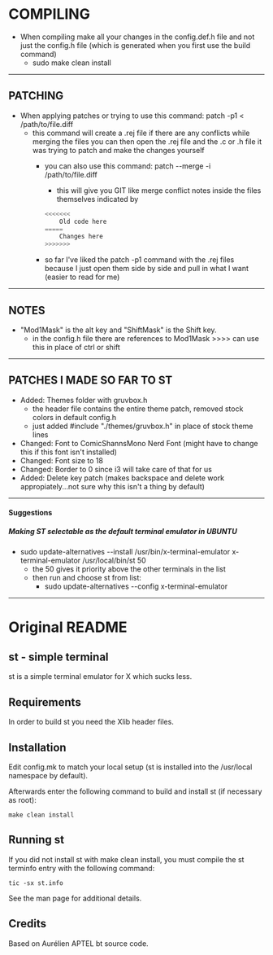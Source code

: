 # COMPILING
- When compiling make all your changes in the config.def.h file and not just the config.h file (which is generated when you first use the build command)
    - sudo make clean install 
---
## PATCHING
- When applying patches or trying to use this command: patch -p1 < /path/to/file.diff 
    - this command will create a .rej file if there are any conflicts while merging the files 
    you can then open the .rej file and the .c or .h file it was trying to patch and make the changes yourself 
        - you can also use this command: patch --merge -i /path/to/file.diff 
            - this will give you GIT like merge conflict notes inside the files themselves indicated by

            ```C
            <<<<<<<
                Old code here 
            =====
                Changes here
            >>>>>>>
            ```
        - so far I've liked the patch -p1 command with the .rej files because I just open them side by side 
        and pull in what I want (easier to read for me)

---
## NOTES
- "Mod1Mask" is the alt key and "ShiftMask" is the Shift key. 
    - in the config.h file there are references to Mod1Mask >>>> can use this in place of ctrl or shift
---
## PATCHES I MADE SO FAR TO ST
- Added: Themes folder with gruvbox.h 
    - the header file contains the entire theme patch, removed stock colors in default config.h 
    - just added #include "./themes/gruvbox.h" in place of stock theme lines 
- Changed: Font to ComicShannsMono Nerd Font (might have to change this if this font isn't installed)
- Changed: Font size to 18 
- Changed: Border to 0 since i3 will take care of that for us 
- Added: Delete key patch (makes backspace and delete work appropiately...not sure why this isn't a thing by default)
---
#### Suggestions
##### Making ST selectable as the default terminal emulator in UBUNTU
- sudo update-alternatives --install /usr/bin/x-terminal-emulator x-terminal-emulator /usr/local/bin/st 50
    - the 50 gives it priority above the other terminals in the list
    - then run and choose st from list: 
        - sudo update-alternatives --config x-terminal-emulator
---
# Original README
st - simple terminal
--------------------
st is a simple terminal emulator for X which sucks less.


Requirements
------------
In order to build st you need the Xlib header files.


Installation
------------
Edit config.mk to match your local setup (st is installed into
the /usr/local namespace by default).

Afterwards enter the following command to build and install st (if
necessary as root):

    make clean install


Running st
----------
If you did not install st with make clean install, you must compile
the st terminfo entry with the following command:

    tic -sx st.info

See the man page for additional details.

Credits
-------
Based on Aurélien APTEL <aurelien dot aptel at gmail dot com> bt source code.

